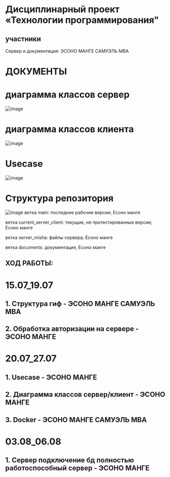 # Дисциплинарный проект «Технологии программирования"
## участники
Сервер и документация: ЭСОНО МАНГЕ САМУЭЛЬ MBA
# ДОКУМЕНТЫ
# диаграмма классов сервер
![image](https://github.com/user-attachments/assets/3f63945b-353c-455e-91f7-8eb98ff64256)
# диаграмма классов клиента
![image](https://github.com/user-attachments/assets/f3902cba-7e04-42af-8668-cb05818e8ca0)
# Usecase
![image](https://github.com/user-attachments/assets/0e892c42-793b-42e7-9865-80852da481a5)
# Структура репозитория
![image](https://github.com/user-attachments/assets/20ed0d42-4be6-4daa-8bb9-1f4daeb2a650)
ветка main: последние рабочие версии;  Есоно манге

ветка current_server_client: текущие, не протестированные версии;  Есоно манге

ветка server_misha: файлы сервера; Есоно манге

ветка documents: документация, Есоно манге

## ХОД РАБОТЫ:

# 15.07_19.07
## 1. Структура гиф - ЭСОНО МАНГЕ САМУЭЛЬ MBA
## 2. Обработка авторизации на сервере - ЭСОНО МАНГЕ
# 20.07_27.07
## 1. Usecase - ЭСОНО МАНГЕ
## 2. Диаграмма классов сервер/клиент - ЭСОНО МАНГЕ
## 3. Docker - ЭСОНО МАНГЕ САМУЭЛЬ MBA
# 03.08_06.08
## 1. Сервер подключение бд полностью работоспособный сервер - ЭСОНО МАНГЕ 
